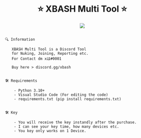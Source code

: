  
<h1 align="center">⭐ XBASH Multi Tool ⭐  </h1>

<p align="center">
  <img src="https://cdn.discordapp.com/attachments/1086987915642552410/1088109003927724082/Screenshot_2023-03-22_153044.png">
</p>
</p>

<p align="center">

```  

🔍 Information

   XBASH Multi Tool is a Discord Tool
   for Nuking, Joining, Reporting etc.
   For Contact dm xは#0001
   
   Buy here > discord.gg/xbash
      
   
🛠️ Requirements
    
    - Python 3.10+
    - Visual Studio Code (For editing the code)
    - requirements.txt (pip install requirements.txt)
    
   
🛠️ Key

    - You will receive the key instandly after the purchase.
    - I can see your key time, how many devices etc.
    - You key only works on 1 Device.
   
 
```
